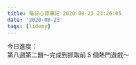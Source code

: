 ```yaml
---
title: 每日心得筆記 2020-08-23 23:26:05
date: '2020-08-23'
tags: [lidemy]
---
```


今日進度：  
第八週第二題～完成到抓取前 5 個熱門遊戲～
